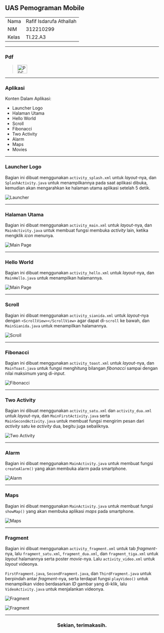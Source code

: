 ## UAS Pemograman Mobile

<table>
  <tr>
    <td>Nama</td>
    <td>Rafif Isdarufa Athallah</td>
  </tr>
  <tr>
    <td>NIM</td>
    <td>312210299</td>
  </tr>
  <tr>
    <td>Kelas</td>
    <td>TI.22.A3</td>
  </tr>
</table>

---

### Pdf

> <a href="https://drive.google.com/file/d/1_3OoqmrL6cx5-1rj8CkpQKrplk4TjluS/view?usp=sharing" target="_blank"><img src="img/pdf.svg" width="32" height="28" alt="PDF Icon"></a>

---

### Aplikasi

Konten Dalam Aplikasi:

- Launcher Logo
- Halaman Utama
- Hello World
- Scroll
- Fibonacci
- Two Activity
- Alarm
- Maps
- Movies

---

### Launcher Logo

Bagian ini dibuat menggunakan `activity_splash.xml` untuk *layout*-nya, dan `SplashActivity.java` untuk menampilkannya pada saat aplikasi dibuka, kemudian akan mengarahkan ke halaman utama aplikasi setelah 5 detik.

![Launcher](img/Logo.png)

---

### Halaman Utama

Bagian ini dibuat menggunakan `activity_main.xml` untuk *layout*-nya, dan `MainActivity.java` untuk membuat fungsi membuka *activity* lain, ketika mengklik *icon* menunya.

![Main Page](img/Main.png)

---

### Hello World

Bagian ini dibuat menggunakan `activity_hello.xml` untuk *layout*-nya, dan `MainHello.java` untuk menampilkan halamannya.

![Main Page](img/Hello%20World.png)

---

### Scroll

Bagian ini dibuat menggunakan `activity_sianida.xml` untuk *layout*-nya dengan `<ScrollView></ScrollView>` agar dapat di-`scroll` ke bawah, dan `MainSianida.java` untuk menampilkan halamannya.

![Scroll](img/Scroll.png)

---

### Fibonacci

Bagian ini dibuat menggunakan `activity_toast.xml` untuk *layout*-nya, dan `MainToast.java` untuk fungsi menghitung bilangan *fibonacci* sampai dengan nilai maksimum yang di-*input*.

![Fibonacci](img/Fibonacci.png)

---

### Two Activity

Bagian ini dibuat menggunakan `activity_satu.xml` dan `activity_dua.xml` untuk *layout*-nya, dan `MainFirstActivity.java` serta `MainSecondActivity.java` untuk membuat fungsi mengirim pesan dari *activity* satu ke *activity* dua, begitu juga sebaliknya.

![Two Activity](img/Two%20Activity.png)

---

### Alarm

Bagian ini dibuat menggunakan `MainActivity.java` untuk membuat fungsi `createAlarm()` yang akan membuka alarm pada smartphone.

![Alarm](img/Alarm.png)

---

### Maps

Bagian ini dibuat menggunakan `MainActivity.java` untuk membuat fungsi `showMap()` yang akan membuka aplikasi *maps* pada smartphone.

![Maps](img/Maps.png)

---

### Fragment

Bagian ini dibuat menggunakan `activity_fragment.xml` untuk tab *fragment*-nya, lalu `fragment_satu.xml`, `fragment_dua.xml`, dan `fragment_tiga.xml` untuk *layout* halamannya serta poster *movie*-nya. Lalu `activity_video.xml` untuk *layout* videonya.

`FirstFragment.java`, `SecondFragment.java`, dan `ThirdFragment.java` untuk berpindah antar *fragment*-nya, serta terdapat fungsi `playVideo()` untuk menampilkan video berdasarkan *ID* gambar yang di-klik, lalu `VideoActivity.java` untuk menjalankan videonya.

![Fragment](img/Fragment%20(1).png)

![Fragment](img/Fragment%20(2).png)

---

<center>
  <h3>Sekian, terimakasih.</h3>
</center>